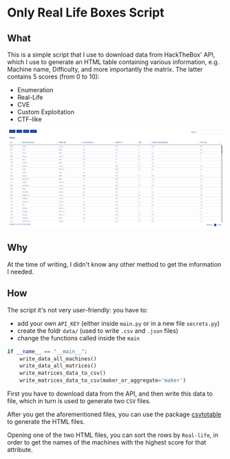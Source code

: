 # Only Real Life Boxes Script

## What

This is a simple script that I use to download data from HackTheBox' API, which I use to generate an HTML table containing various information, e.g. Machine name, Difficulty, and more importantly the matrix. The latter contains 5 scores (from 0 to 10):

- Enumeration
- Real-Life
- CVE
- Custom Exploitation
- CTF-like

![Example of the output](./images/example.png)

## Why

At the time of writing, I didn't know any other method to get the information I needed.

## How

The script it's not very user-friendly: you have to:

- add your own `API_KEY` (either inside `main.py` or in a new file `secrets.py`)
- create the foldr `data/` (used to write `.csv` and `.json` files)
- change the functions called inside the `main`

```py
if __name__ == "__main__":
    write_data_all_machines()
    write_data_all_matrices()
    write_matrices_data_to_csv()
    write_matrices_data_to_csv(maker_or_aggregate='maker')
```

First you have to download data from the API, and then write this data to file, which in turn is used to generate two `CSV` files.

After you get the aforementioned files, you can use the package [csvtotable](https://github.com/vividvilla/csvtotable) to generate the HTML files.

Opening one of the two HTML files, you can sort the rows by `Real-life`, in order to get the names of the machines with the highest score for that attribute.
